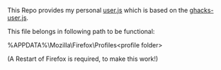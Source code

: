 This Repo provides my personal [user.js](https://github.com/Forsaked/user.js) which is based on the [ghacks-user.js](https://github.com/ghacksuserjs/ghacks-user.js).

This file belongs in following path to be functional:

%APPDATA%\Mozilla\Firefox\Profiles\<profile folder>

(A Restart of Firefox is required, to make this work!)
